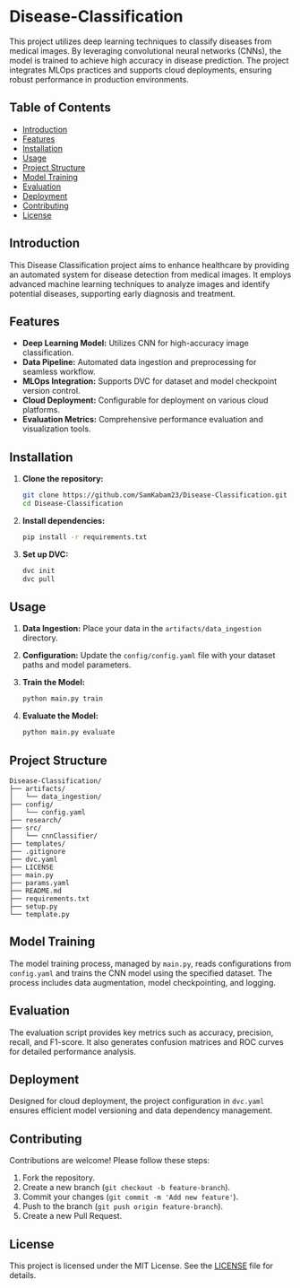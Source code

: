 # Disease-Classification

This project utilizes deep learning techniques to classify diseases from medical images. By leveraging convolutional neural networks (CNNs), the model is trained to achieve high accuracy in disease prediction. The project integrates MLOps practices and supports cloud deployments, ensuring robust performance in production environments.

## Table of Contents
- [Introduction](#introduction)
- [Features](#features)
- [Installation](#installation)
- [Usage](#usage)
- [Project Structure](#project-structure)
- [Model Training](#model-training)
- [Evaluation](#evaluation)
- [Deployment](#deployment)
- [Contributing](#contributing)
- [License](#license)

## Introduction
This Disease Classification project aims to enhance healthcare by providing an automated system for disease detection from medical images. It employs advanced machine learning techniques to analyze images and identify potential diseases, supporting early diagnosis and treatment.

## Features
- **Deep Learning Model:** Utilizes CNN for high-accuracy image classification.
- **Data Pipeline:** Automated data ingestion and preprocessing for seamless workflow.
- **MLOps Integration:** Supports DVC for dataset and model checkpoint version control.
- **Cloud Deployment:** Configurable for deployment on various cloud platforms.
- **Evaluation Metrics:** Comprehensive performance evaluation and visualization tools.

## Installation
1. **Clone the repository:**
    ```bash
    git clone https://github.com/SamKabam23/Disease-Classification.git
    cd Disease-Classification
    ```

2. **Install dependencies:**
    ```bash
    pip install -r requirements.txt
    ```

3. **Set up DVC:**
    ```bash
    dvc init
    dvc pull
    ```

## Usage
1. **Data Ingestion:**
    Place your data in the `artifacts/data_ingestion` directory.

2. **Configuration:**
    Update the `config/config.yaml` file with your dataset paths and model parameters.

3. **Train the Model:**
    ```bash
    python main.py train
    ```

4. **Evaluate the Model:**
    ```bash
    python main.py evaluate
    ```

## Project Structure
```
Disease-Classification/
├── artifacts/
│   └── data_ingestion/
├── config/
│   └── config.yaml
├── research/
├── src/
│   └── cnnClassifier/
├── templates/
├── .gitignore
├── dvc.yaml
├── LICENSE
├── main.py
├── params.yaml
├── README.md
├── requirements.txt
├── setup.py
└── template.py
```

## Model Training
The model training process, managed by `main.py`, reads configurations from `config.yaml` and trains the CNN model using the specified dataset. The process includes data augmentation, model checkpointing, and logging.

## Evaluation
The evaluation script provides key metrics such as accuracy, precision, recall, and F1-score. It also generates confusion matrices and ROC curves for detailed performance analysis.

## Deployment
Designed for cloud deployment, the project configuration in `dvc.yaml` ensures efficient model versioning and data dependency management.

## Contributing
Contributions are welcome! Please follow these steps:
1. Fork the repository.
2. Create a new branch (`git checkout -b feature-branch`).
3. Commit your changes (`git commit -m 'Add new feature'`).
4. Push to the branch (`git push origin feature-branch`).
5. Create a new Pull Request.

## License
This project is licensed under the MIT License. See the [LICENSE](LICENSE) file for details.
